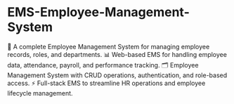 # EMS-Employee-Management-System
👔 A complete Employee Management System for managing employee records, roles, and departments.  📊 Web-based EMS for handling employee data, attendance, payroll, and performance tracking.  🗂️ Employee Management System with CRUD operations, authentication, and role-based access.  ⚡ Full-stack EMS to streamline HR operations and employee lifecycle management.
